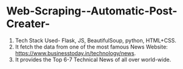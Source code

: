 # Web-Scraping--Automatic-Post-Creater-
1. Tech Stack Used- Flask, JS, BeautifulSoup, python, HTML+CSS.
3. It fetch the data from one of the most famous News Website:  https://www.businesstoday.in/technology/news.
4. It provides the Top 6-7 Technical News of all over world-wide.
